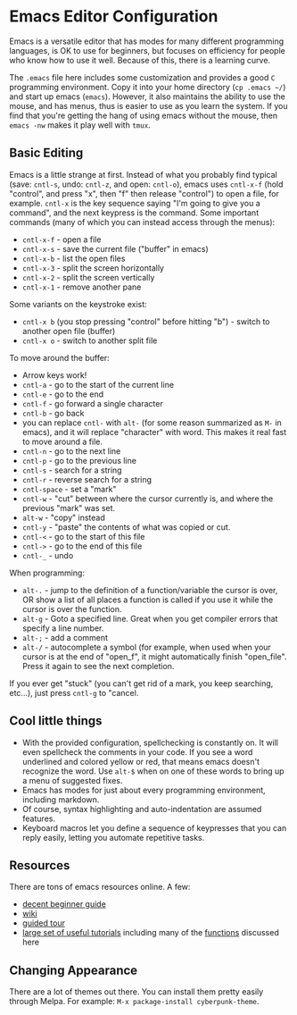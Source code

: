 # Emacs Editor Configuration

Emacs is a versatile editor that has modes for many different programming languages, is OK to use for beginners, but focuses on efficiency for people who know how to use it well.
Because of this, there is a learning curve.

The `.emacs` file here includes some customization and provides a good `C` programming environment.
Copy it into your home directory (`cp .emacs ~/`) and start up emacs (`emacs`).
However, it also maintains the ability to use the mouse, and has menus, thus is easier to use as you learn the system.
If you find that you're getting the hang of using emacs without the mouse, then `emacs -nw` makes it play well with `tmux`.

## Basic Editing

Emacs is a little strange at first.
Instead of what you probably find typical (save: `cntl-s`, undo: `cntl-z`, and open: `cntl-o`), emacs uses `cntl-x-f` (hold "control", and press "x", then "f" then release "control") to open a file, for example.
`cntl-x` is the key sequence saying "I'm going to give you a command", and the next keypress is the command.
Some important commands (many of which you can instead access through the menus):

- `cntl-x-f` - open a file
- `cntl-x-s` - save the current file ("buffer" in emacs)
- `cntl-x-b` - list the open files
- `cntl-x-3` - split the screen horizontally
- `cntl-x-2` - split the screen vertically
- `cntl-x-1` - remove another pane

Some variants on the keystroke exist:

- `cntl-x b` (you stop pressing "control" before hitting "b") - switch to another open file (buffer)
- `cntl-x o` - switch to another split file

To move around the buffer:

- Arrow keys work!
- `cntl-a` - go to the start of the current line
- `cntl-e` - go to the end
- `cntl-f` - go forward a single character
- `cntl-b` - go back
- you can replace `cntl-` with `alt-` (for some reason summarized as `M-` in emacs), and it will replace "character" with word.
    This makes it real fast to move around a file.
- `cntl-n` - go to the next line
- `cntl-p` - go to the previous line
- `cntl-s` - search for a string
- `cntl-r` - reverse search for a string
- `cntl-space` - set a "mark"
- `cntl-w` - "cut" between where the cursor currently is, and where the previous "mark" was set.
- `alt-w` - "copy" instead
- `cntl-y` - "paste" the contents of what was copied or cut.
- `cntl-<` - go to the start of this file
- `cntl->` - go to the end of this file
- `cntl-_` - undo

When programming:

- `alt-.` - jump to the definition of a function/variable the cursor is over, OR show a list of all places a function is called if you use it while the cursor is over the function.
- `alt-g` - Goto a specified line.
    Great when you get compiler errors that specify a line number.
- `alt-;` - add a comment
- `alt-/` - autocomplete a symbol (for example, when used when your cursor is at the end of "open_f", it might automatically finish "open_file".
    Press it again to see the next completion.

If you ever get "stuck" (you can't get rid of a mark, you keep searching, etc...), just press `cntl-g` to "cancel.

## Cool little things

- With the provided configuration, spellchecking is constantly on.
    It will even spellcheck the comments in your code.
    If you see a word underlined and colored yellow or red, that means emacs doesn't recognize the word.
    Use `alt-$` when on one of these words to bring up a menu of suggested fixes.
- Emacs has modes for just about every programming environment, including markdown.
- Of course, syntax highlighting and auto-indentation are assumed features.
- Keyboard macros let you define a sequence of keypresses that you can reply easily, letting you automate repetitive tasks.

## Resources

There are tons of emacs resources online.
A few:

- [decent beginner guide](http://www.jesshamrick.com/2012/09/10/absolute-beginners-guide-to-emacs/)
- [wiki](https://www.emacswiki.org/)
- [guided tour](https://www.gnu.org/software/emacs/tour/)
- [large set of useful tutorials](http://ergoemacs.org/emacs/emacs.html) including many of the [functions](http://ergoemacs.org/emacs/emacs_keys_basics.html) discussed here

## Changing Appearance

There are a lot of themes out there.
You can install them pretty easily through Melpa.
For example: `M-x package-install cyberpunk-theme`.
